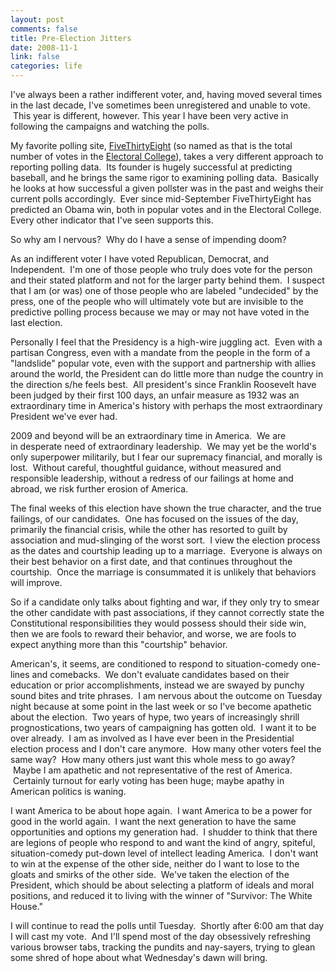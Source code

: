 ```yaml
--- 
layout: post
comments: false
title: Pre-Election Jitters
date: 2008-11-1
link: false
categories: life
---
```

I've always been a rather indifferent voter, and, having moved several times in the last decade, I've sometimes been unregistered and unable to vote.  This year is different, however. This year I have been very active in following the campaigns and watching the polls.

My favorite polling site, <a title="FiveThirtyEight" href="http://fivethirtyeight.com">FiveThirtyEight</a> (so named as that is the total number of votes in the <a title="Electoral College" href="http://en.wikipedia.org/wiki/Electorial_college">Electoral College</a>), takes a very different approach to reporting polling data.  Its founder is hugely successful at predicting baseball, and he brings the same rigor to examining polling data.  Basically he looks at how successful a given pollster was in the past and weighs their current polls accordingly.  Ever since mid-September FiveThirtyEight has predicted an Obama win, both in popular votes and in the Electoral College. Every other indicator that I've seen supports this.

So why am I nervous?  Why do I have a sense of impending doom?

As an indifferent voter I have voted Republican, Democrat, and Independent.  I'm one of those people who truly does vote for the person and their stated platform and not for the larger party behind them.  I suspect that I am (or was) one of those people who are labeled "undecided" by the press, one of the people who will ultimately vote but are invisible to the predictive polling process because we may or may not have voted in the last election.

Personally I feel that the Presidency is a high-wire juggling act.  Even with a partisan Congress, even with a mandate from the people in the form of a "landslide" popular vote, even with the support and partnership with allies around the world, the President can do little more than nudge the country in the direction s/he feels best.  All president's since Franklin Roosevelt have been judged by their first 100 days, an unfair measure as 1932 was an extraordinary time in America's history with perhaps the most extraordinary President we've ever had.

2009 and beyond will be an extraordinary time in America.  We are in desperate need of extraordinary leadership.  We may yet be the world's only superpower militarily, but I fear our supremacy financial, and morally is lost.  Without careful, thoughtful guidance, without measured and responsible leadership, without a redress of our failings at home and abroad, we risk further erosion of America.

The final weeks of this election have shown the true character, and the true failings, of our candidates.  One has focused on the issues of the day, primarily the financial crisis, while the other has resorted to guilt by association and mud-slinging of the worst sort.  I view the election process as the dates and courtship leading up to a marriage.  Everyone is always on their best behavior on a first date, and that continues throughout the courtship.  Once the marriage is consummated it is unlikely that behaviors will improve.

So if a candidate only talks about fighting and war, if they only try to smear the other candidate with past associations, if they cannot correctly state the Constitutional responsibilities they would possess should their side win, then we are fools to reward their behavior, and worse, we are fools to expect anything more than this "courtship" behavior.

American's, it seems, are conditioned to respond to situation-comedy one-lines and comebacks.  We don't evaluate candidates based on their education or prior accomplishments, instead we are swayed by punchy sound bites and trite phrases.  I am nervous about the outcome on Tuesday night because at some point in the last week or so I've become apathetic about the election.  Two years of hype, two years of increasingly shrill prognostications, two years of campaigning has gotten old.  I want it to be over already.  I am as involved as I have ever been in the Presidential election process and I don't care anymore.  How many other voters feel the same way?  How many others just want this whole mess to go away?  Maybe I am apathetic and not representative of the rest of America.  Certainly turnout for early voting has been huge; maybe apathy in American politics is waning. 

I want America to be about hope again.  I want America to be a power for good in the world again.  I want the next generation to have the same opportunities and options my generation had.  I shudder to think that there are legions of people who respond to and want the kind of angry, spiteful, situation-comedy put-down level of intellect leading America.  I don't want to win at the expense of the other side, neither do I want to lose to the gloats and smirks of the other side.  We've taken the election of the President, which should be about selecting a platform of ideals and moral positions, and reduced it to living with the winner of "Survivor: The White House."

I will continue to read the polls until Tuesday.  Shortly after 6:00 am that day I will cast my vote.  And I'll spend most of the day obsessively refreshing various browser tabs, tracking the pundits and nay-sayers, trying to glean some shred of hope about what Wednesday's dawn will bring.
